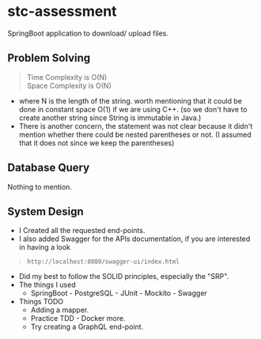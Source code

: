 # stc-assessment
SpringBoot application to download/ upload files.


## Problem Solving
> Time Complexity is O(N) <br>
> Space Complexity is O(N) 

+ where N is the length of the string. worth mentioning that it could be done in constant space O(1) if we are using C++. (so we don't have to create another string since String is immutable in Java.)
+ There is another concern, the statement was not clear because it didn't mention whether there could be nested parentheses or not. (I assumed that it does not since we keep the parentheses)


## Database Query
Nothing to mention.


## System Design
+ I Created all the requested end-points.
+ I also added Swagger for the APIs documentation, if you are interested in having a look
> `http://localhost:8080/swagger-ui/index.html`
+ Did my best to follow the SOLID principles, especially the "SRP".
+ The things I used
  + SpringBoot - PostgreSQL - JUnit - Mockito - Swagger
+ Things TODO
  + Adding a mapper.
  + Practice TDD - Docker more.
  + Try creating a GraphQL end-point.

